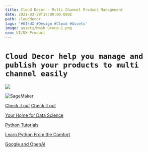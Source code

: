 ```yaml
---
title: Cloud Decor - Multi Channel Product Management
date: 2021-03-28T17:00:00.000Z
path: clouddecor
tags: '#UI/UX #Design #Cloud #Assets'
image: assets/Mask Group-1.png
seo: UI/UX Product
---
```

# `Cloud Decor help you manage and publish your products to multi channel easily`

![](/assets/tensor.png)

![](/assets/ml.jpg "SageMaker")

[Check it out](https://hackernoon.com/how-it-feels-to-learn-data-science-in-2019-50a7200f4129) [Check it out](https://www.techrepublic.com/article/how-to-become-a-machine-learning-engineer-a-cheat-sheet)

[Your Home for Data Science](https://www.kaggle.com)

[Python Tutorials](https://realpython.com)

[Learn Python From the Comfort](https://codechalleng.es)

[Google and OpenAI](https://www.theverge.com/2019/3/6/18251274/ai-artificial-intelligence-tool-machine-vision-algorithms)
